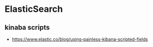 # ElasticSearch

## kinaba scripts
* https://www.elastic.co/blog/using-painless-kibana-scripted-fields
